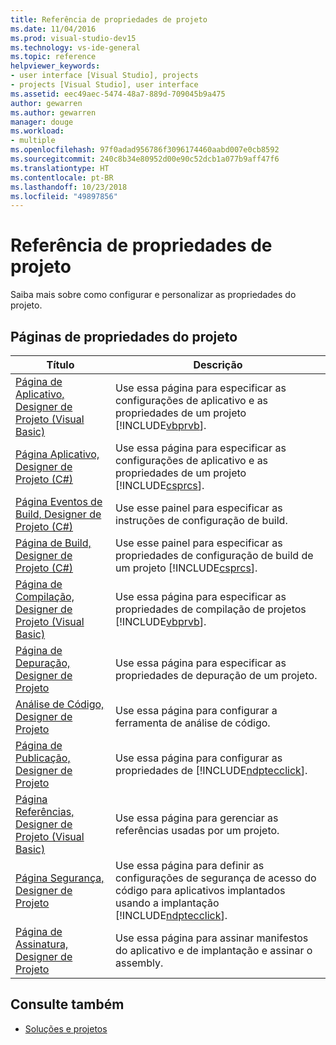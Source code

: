 ```yaml
---
title: Referência de propriedades de projeto
ms.date: 11/04/2016
ms.prod: visual-studio-dev15
ms.technology: vs-ide-general
ms.topic: reference
helpviewer_keywords:
- user interface [Visual Studio], projects
- projects [Visual Studio], user interface
ms.assetid: eec49aec-5474-48a7-889d-709045b9a475
author: gewarren
ms.author: gewarren
manager: douge
ms.workload:
- multiple
ms.openlocfilehash: 97f0adad956786f3096174460aabd007e0cb8592
ms.sourcegitcommit: 240c8b34e80952d00e90c52dcb1a077b9aff47f6
ms.translationtype: HT
ms.contentlocale: pt-BR
ms.lasthandoff: 10/23/2018
ms.locfileid: "49897856"
---
```

# <a name="project-properties-reference"></a>Referência de propriedades de projeto
Saiba mais sobre como configurar e personalizar as propriedades do projeto.

## <a name="project-properties-pages"></a>Páginas de propriedades do projeto

| Título | Descrição |
| - | - |
| [Página de Aplicativo, Designer de Projeto (Visual Basic)](../../ide/reference/application-page-project-designer-visual-basic.md) | Use essa página para especificar as configurações de aplicativo e as propriedades de um projeto [!INCLUDE[vbprvb](../../code-quality/includes/vbprvb_md.md)]. |
| [Página Aplicativo, Designer de Projeto (C#)](../../ide/reference/application-page-project-designer-csharp.md) | Use essa página para especificar as configurações de aplicativo e as propriedades de um projeto [!INCLUDE[csprcs](../../data-tools/includes/csprcs_md.md)]. |
| [Página Eventos de Build, Designer de Projeto (C#)](../../ide/reference/build-events-page-project-designer-csharp.md) | Use esse painel para especificar as instruções de configuração de build. |
| [Página de Build, Designer de Projeto (C#)](../../ide/reference/build-page-project-designer-csharp.md) | Use esse painel para especificar as propriedades de configuração de build de um projeto [!INCLUDE[csprcs](../../data-tools/includes/csprcs_md.md)]. |
| [Página de Compilação, Designer de Projeto (Visual Basic)](../../ide/reference/compile-page-project-designer-visual-basic.md) | Use essa página para especificar as propriedades de compilação de projetos [!INCLUDE[vbprvb](../../code-quality/includes/vbprvb_md.md)]. |
| [Página de Depuração, Designer de Projeto](../../ide/reference/debug-page-project-designer.md) | Use essa página para especificar as propriedades de depuração de um projeto. |
| [Análise de Código, Designer de Projeto](../../ide/reference/code-analysis-project-designer.md) | Use essa página para configurar a ferramenta de análise de código. |
| [Página de Publicação, Designer de Projeto](../../ide/reference/publish-page-project-designer.md) | Use essa página para configurar as propriedades de [!INCLUDE[ndptecclick](../../deployment/includes/ndptecclick_md.md)]. |
| [Página Referências, Designer de Projeto (Visual Basic)](../../ide/reference/references-page-project-designer-visual-basic.md) | Use essa página para gerenciar as referências usadas por um projeto. |
| [Página Segurança, Designer de Projeto](../../ide/reference/security-page-project-designer.md) | Use essa página para definir as configurações de segurança de acesso do código para aplicativos implantados usando a implantação [!INCLUDE[ndptecclick](../../deployment/includes/ndptecclick_md.md)]. |
| [Página de Assinatura, Designer de Projeto](../../ide/reference/signing-page-project-designer.md) | Use essa página para assinar manifestos do aplicativo e de implantação e assinar o assembly. |

## <a name="see-also"></a>Consulte também

- [Soluções e projetos](../../ide/solutions-and-projects-in-visual-studio.md)
